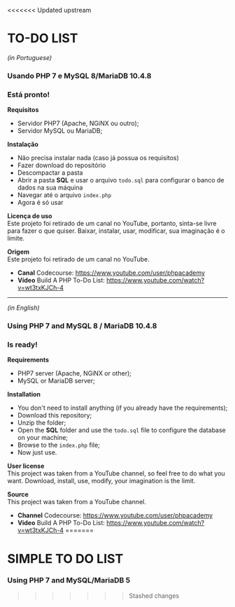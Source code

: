 <<<<<<< Updated upstream
# TO-DO LIST

*(in Portuguese)*
### Usando PHP 7 e MySQL 8/MariaDB 10.4.8

### Está pronto!

**Requisitos**
- Servidor PHP7 (Apache, NGiNX ou outro);
- Servidor MySQL ou MariaDB;

**Instalação**
- Não precisa instalar nada (caso já possua os requisitos)
- Fazer download do repositório
- Descompactar a pasta
- Abrir a pasta **SQL** e usar o arquivo `todo.sql` para configurar o banco de dados na sua máquina
- Navegar até o arquivo `index.php`
- Agora é só usar

**Licença de uso**  
Este projeto foi retirado de um canal no YouTube, portanto, sinta-se livre para fazer o que quiser. Baixar, instalar, usar, modificar, sua imaginação é o limite.  

**Origem**  
Este projeto foi retirado de um canal no YouTube.  
- **Canal** Codecourse: https://www.youtube.com/user/phpacademy  
- **Vídeo** Build A PHP To-Do List: https://www.youtube.com/watch?v=wt3txKJCh-4

-----------------------------

*(in English)*
### Using PHP 7 and MySQL 8 / MariaDB 10.4.8

### Is ready!

**Requirements**
- PHP7 server (Apache, NGiNX or other);
- MySQL or MariaDB server;

**Installation**
- You don't need to install anything (if you already have the requirements);
- Download this repository;
- Unzip the folder;
- Open the **SQL** folder and use the `todo.sql` file to configure the database on your machine;
- Browse to the `index.php` file;
- Now just use.

**User license**  
This project was taken from a YouTube channel, so feel free to do what you want. Download, install, use, modify, your imagination is the limit.

**Source**  
This project was taken from a YouTube channel.
- **Channel** Codecourse: https://www.youtube.com/user/phpacademy
- **Video** Build A PHP To-Do List: https://www.youtube.com/watch?v=wt3txKJCh-4
=======
# SIMPLE TO DO LIST

### Using PHP 7 and MySQL/MariaDB 5

>>>>>>> Stashed changes
